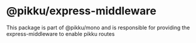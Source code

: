 # @pikku/express-middleware

This package is part of @pikku/mono and is responsible for providing the express-middleware to enable pikku routes
